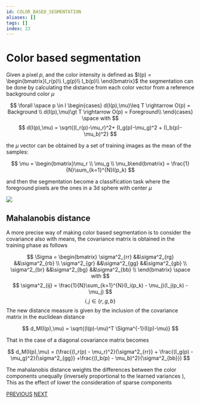 ```yaml
---
id: COLOR_BASED_SEGMENTATION
aliases: []
tags: []
index: 23
---
```


# Color based segmentation

Given a pixel $p$, and the color intensity is defined as $I(p) = \begin{bmatrix}I_r(p)\\ I_g(p)\\ I_b(p)\\ \end{bmatrix}$ the segmentation can be done by calculating the distance from each color vector from a reference background color $\mu$

$$
\forall \space p \in I \begin{cases}
d(I(p),\mu)\leq T \rightarrow O(p) = Background \\
d(I(p),\mu)\gt T \rightarrow O(p) = Foreground\\
\end{cases}
\space with
$$
$$
d(I(p),\mu) = \sqrt{(I_r(p)-\mu_r)^2+ (I_g(p)-\mu_g)^2 + (I_b(p)- \mu_b)^2}
$$

the $\mu$ vector can be obtained by a set of training images as the mean of the samples:

$$
\mu = \begin{bmatrix}\mu_r \\ \mu_g \\ \mu_b\end{bmatrix} = \frac{1}{N}\sum_{k=1}^{N}I(p_k)
$$

and then the segmentation become a classification task where the foreground pixels are the ones in a 3d sphere with center $\mu$

![](computer_vision/Pasted_image_20240303160809.png)

## Mahalanobis distance

A more precise way of making color based segmentation is to consider the covariance also with means, the covariance matrix is obtained in the training phase as follows

$$
\Sigma = \begin{bmatrix}
\sigma^2_{rr} &&\sigma^2_{rg} &&\sigma^2_{rb} \\
\sigma^2_{gr} &&\sigma^2_{gg} &&\sigma^2_{gb} \\
\sigma^2_{br} &&\sigma^2_{bg} &&\sigma^2_{bb} \\
\end{bmatrix} \space with
$$
$$
\sigma^2_{ij} = \frac{1}{N}\sum_{k=1}^{N}(I_i(p_k) - \mu_j)(I_j(p_k) - \mu_j)
$$
$$
i,j \in \{r,g,b\}
$$
The new distance measure is given by the inclusion of the covariance matrix in the euclidean distance

$$
d_M(I(p),\mu) = \sqrt{(I(p)-\mu)^T \Sigma^{-1}(I(p)-\mu)}
$$

That in the case of a diagonal covariance matrix becomes

$$
d_M(I(p),\mu) = (\frac{(I_r(p) - \mu_r)^2}{\sigma^2_{rr}} + \frac{(I_g(p) - \mu_g)^2}{\sigma^2_{gg}} +\frac{(I_b(p) - \mu_b)^2}{\sigma^2_{bb}})
$$

The mahalanobis distance weights the differences between the color components unequally (inversely proportional to the learned variances ), This as the effect of lower the consideration of sparse components

[PREVIOUS](pages/image_segmentation_blob_analysis/binarization.md) [NEXT](computer_vision/image_segmentation_blob_analysis/binary_morphology.md)
